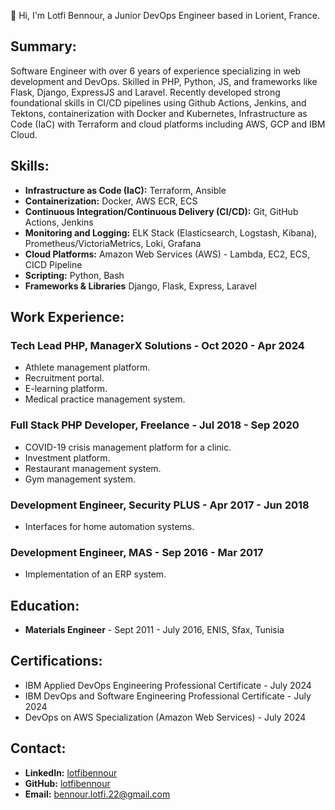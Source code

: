 
👋 Hi, I'm Lotfi Bennour, a Junior DevOps Engineer based in Lorient, France.

## Summary:

[](https://github.com/lotfibennour#summary)

Software Engineer with over 6 years of experience specializing in web development and DevOps. Skilled in PHP, Python, JS, and frameworks like Flask, Django, ExpressJS and Laravel. Recently developed strong foundational skills in CI/CD pipelines using Github Actions, Jenkins, and Tektons, containerization with Docker and Kubernetes, Infrastructure as Code (IaC) with Terraform and cloud platforms including AWS, GCP and IBM Cloud.

## Skills:

[](https://github.com/lotfibennour#skills)

-   **Infrastructure as Code (IaC):**  Terraform, Ansible
-   **Containerization:**  Docker, AWS ECR, ECS
-   **Continuous Integration/Continuous Delivery (CI/CD):**  Git, GitHub Actions, Jenkins
-   **Monitoring and Logging:**  ELK Stack (Elasticsearch, Logstash, Kibana), Prometheus/VictoriaMetrics, Loki, Grafana
-   **Cloud Platforms:**  Amazon Web Services (AWS) - Lambda, EC2, ECS, CICD Pipeline
-   **Scripting:**  Python, Bash
-   **Frameworks & Libraries** Django, Flask, Express, Laravel

## Work Experience:

[](https://github.com/lotfibennour#work-experience)



### Tech Lead PHP, ManagerX Solutions - Oct 2020 - Apr 2024

[](https://github.com/lotfibennour#tech-lead-php-managerx-solutions---oct-2020---apr-2024)

-   Athlete management platform.
-   Recruitment portal.
-   E-learning platform.
-   Medical practice management system.

### Full Stack PHP Developer, Freelance - Jul 2018 - Sep 2020

[](https://github.com/lotfibennour#full-stack-php-developer-freelance---jul-2018---sep-2020)

-   COVID-19 crisis management platform for a clinic.
-   Investment platform.
-   Restaurant management system.
-   Gym management system.

### Development Engineer, Security PLUS - Apr 2017 - Jun 2018

[](https://github.com/lotfibennour#development-engineer-securite-plus---apr-2017---jun-2018)

-   Interfaces for home automation systems.

### Development Engineer, MAS - Sep 2016 - Mar 2017

[](https://github.com/lotfibennour#development-engineer-mas---sep-2016---mar-2017)

-   Implementation of an ERP system.


## Education:

[](https://github.com/lotfibennour#education)

-   **Materials Engineer**  - Sept 2011 - July 2016, ENIS, Sfax, Tunisia

## Certifications:

[](https://github.com/lotfibennour#certifications)

-   IBM Applied DevOps Engineering Professional Certificate - July 2024
-   IBM DevOps and Software Engineering Professional Certificate - July 2024
-   DevOps on AWS Specialization (Amazon Web Services) - July 2024

## Contact:

[](https://github.com/lotfibennour#contact)

-   **LinkedIn:**  [lotfibennour](https://www.linkedin.com/in/lotfibennour22/)
-   **GitHub:**  [lotfibennour](https://github.com/lotfibennour/)
-   **Email:**  [bennour.lotfi.22@gmail.com](mailto:bennour.lotfi.22@gmail.com)
